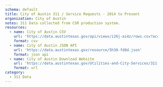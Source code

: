 ```yaml
---
schema: default
title: City of Austin 311 / Service Requests - 2014 to Present
organization: City of Austin
notes: 311 Data collected from CSR production system. 
resources:
  - name: City of Austin CSV
    url: 'https://data.austintexas.gov/api/views/i26j-ai4z/rows.csv?accessType=DOWNLOAD'
    format: csv
  - name: City of Austin JSON API
    url: 'https://data.austintexas.gov/resource/5h38-fd8d.json'
    format: json api
  - name: City of Austin Download Website
    url: 'https://data.austintexas.gov/Utilities-and-City-Services/311-Unified-Data/i26j-ai4z'
    format: url
category:
  - 311 Data
---
```

